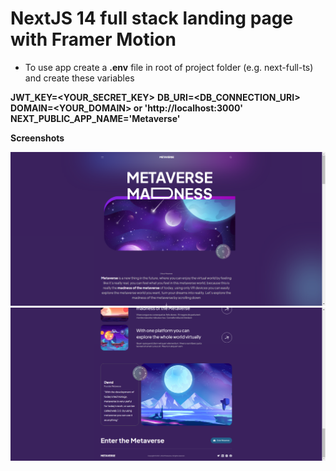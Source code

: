 # NextJS 14 full stack landing page with Framer Motion 

- To use app create a **.env** file in root of project folder (e.g. next-full-ts) and create these variables

**JWT_KEY=<YOUR_SECRET_KEY>**
**DB_URI=<DB_CONNECTION_URI>**
**DOMAIN=<YOUR_DOMAIN> or 'http://localhost:3000'**
**NEXT_PUBLIC_APP_NAME='Metaverse'**


 **Screenshots**

 ![](public/01.png)
 ![](public/02.png)

